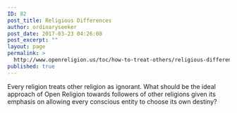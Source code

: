 ```yaml
---
ID: 82
post_title: Religious Differences
author: ordinaryseeker
post_date: 2017-03-23 04:26:08
post_excerpt: ""
layout: page
permalink: >
  http://www.openreligion.us/toc/how-to-treat-others/religious-differences/
published: true
---
```

Every religion treats other religion as ignorant. What should be the ideal approach of Open Religion towards followers of other religions given its emphasis on allowing every conscious entity to choose its own destiny?
